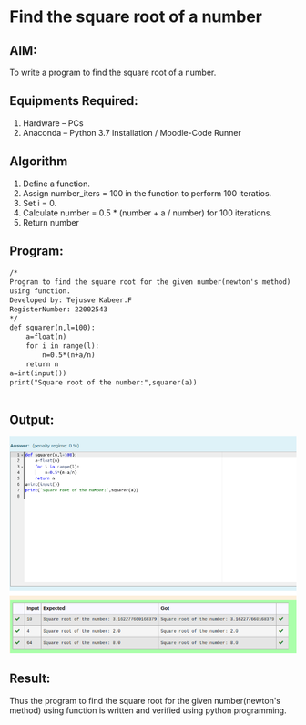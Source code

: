 # Find the square root of a number

## AIM:
To write a program to find the square root of a number.

## Equipments Required:
1. Hardware – PCs
2. Anaconda – Python 3.7 Installation / Moodle-Code Runner

## Algorithm
1. Define a function.
2. Assign number_iters = 100 in the function to perform 100 iteratios.
3. Set i = 0.
4. Calculate  number = 0.5 * (number + a / number) for 100 iterations.
5. Return number

## Program:
```
/*
Program to find the square root for the given number(newton's method) using function.
Developed by: Tejusve Kabeer.F
RegisterNumber: 22002543 
*/
def squarer(n,l=100):
    a=float(n)
    for i in range(l):
        n=0.5*(n+a/n)
    return n
a=int(input())
print("Square root of the number:",squarer(a))
    
```

## Output:
![sqrt of two number](sqrt.png)


## Result:
Thus the program to find the square root for the given number(newton's method) using function is written and verified using python programming.
